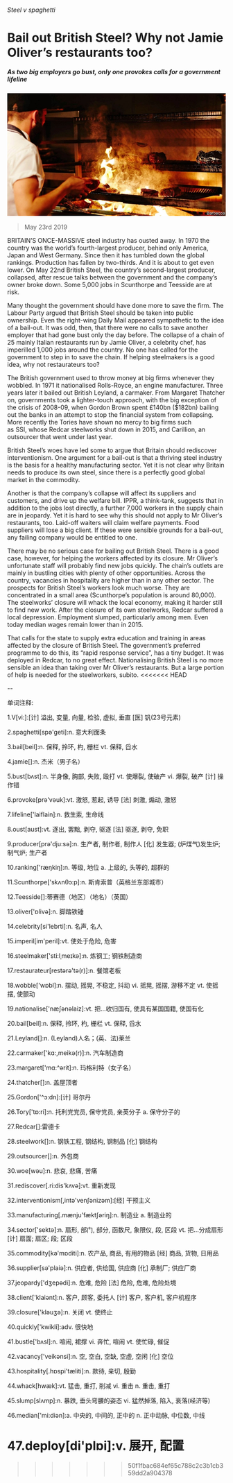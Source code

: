###### Steel v spaghetti

# Bail out British Steel? Why not Jamie Oliver’s restaurants too? 

##### As two big employers go bust, only one provokes calls for a government lifeline 

![image](images/20190525_brp003_0.jpg) 

> May 23rd 2019 

BRITAIN’S ONCE-MASSIVE steel industry has ousted away. In 1970 the country was the world’s fourth-largest producer, behind only America, Japan and West Germany. Since then it has tumbled down the global rankings. Production has fallen by two-thirds. And it is about to get even lower. On May 22nd British Steel, the country’s second-largest producer, collapsed, after rescue talks between the government and the company’s owner broke down. Some 5,000 jobs in Scunthorpe and Teesside are at risk. 

Many thought the government should have done more to save the firm. The Labour Party argued that British Steel should be taken into public ownership. Even the right-wing Daily Mail appeared sympathetic to the idea of a bail-out. It was odd, then, that there were no calls to save another employer that had gone bust only the day before. The collapse of a chain of 25 mainly Italian restaurants run by Jamie Oliver, a celebrity chef, has imperilled 1,000 jobs around the country. No one has called for the government to step in to save the chain. If helping steelmakers is a good idea, why not restaurateurs too? 

The British government used to throw money at big firms whenever they wobbled. In 1971 it nationalised Rolls-Royce, an engine manufacturer. Three years later it bailed out British Leyland, a carmaker. From Margaret Thatcher on, governments took a lighter-touch approach, with the big exception of the crisis of 2008-09, when Gordon Brown spent £140bn ($182bn) bailing out the banks in an attempt to stop the financial system from collapsing. More recently the Tories have shown no mercy to big firms such as SSI, whose Redcar steelworks shut down in 2015, and Carillion, an outsourcer that went under last year. 

British Steel’s woes have led some to argue that Britain should rediscover interventionism. One argument for a bail-out is that a thriving steel industry is the basis for a healthy manufacturing sector. Yet it is not clear why Britain needs to produce its own steel, since there is a perfectly good global market in the commodity. 

Another is that the company’s collapse will affect its suppliers and customers, and drive up the welfare bill. IPPR, a think-tank, suggests that in addition to the jobs lost directly, a further 7,000 workers in the supply chain are in jeopardy. Yet it is hard to see why this should not apply to Mr Oliver’s restaurants, too. Laid-off waiters will claim welfare payments. Food suppliers will lose a big client. If these were sensible grounds for a bail-out, any failing company would be entitled to one. 

There may be no serious case for bailing out British Steel. There is a good case, however, for helping the workers affected by its closure. Mr Oliver’s unfortunate staff will probably find new jobs quickly. The chain’s outlets are mainly in bustling cities with plenty of other opportunities. Across the country, vacancies in hospitality are higher than in any other sector. The prospects for British Steel’s workers look much worse. They are concentrated in a small area (Scunthorpe’s population is around 80,000). The steelworks’ closure will whack the local economy, making it harder still to find new work. After the closure of its own steelworks, Redcar suffered a local depression. Employment slumped, particularly among men. Even today median wages remain lower than in 2015. 

That calls for the state to supply extra education and training in areas affected by the closure of British Steel. The government’s preferred programme to do this, its “rapid response service”, has a tiny budget. It was deployed in Redcar, to no great effect. Nationalising British Steel is no more sensible an idea than taking over Mr Oliver’s restaurants. But a large portion of help is needed for the steelworkers, subito. 
<<<<<<< HEAD

-- 

 单词注释:

1.V[vi:]:[计] 溢出, 变量, 向量, 检验, 虚拟, 垂直 [医] 钒(23号元素) 

2.spaghetti[spә'geti]:n. 意大利面条 

3.bail[beil]:n. 保释, 拎环, 杓, 栅栏 vt. 保释, 舀水 

4.jamie[]:n. 杰米（男子名） 

5.bust[bʌst]:n. 半身像, 胸部, 失败, 殴打 vt. 使爆裂, 使破产 vi. 爆裂, 破产 [计] 操作错 

6.provoke[prә'vәuk]:vt. 激怒, 惹起, 诱导 [法] 刺激, 煽动, 激怒 

7.lifeline['laiflain]:n. 救生索, 生命线 

8.oust[aust]:vt. 逐出, 罢黜, 剥夺, 驱逐 [法] 驱逐, 剥夺, 免职 

9.producer[prә'dju:sә]:n. 生产者, 制作者, 制作人 [化] 发生器; (炉煤气)发生炉; 制气炉; 生产者 

10.ranking['ræŋkiŋ]:n. 等级, 地位 a. 上级的, 头等的, 超群的 

11.Scunthorpe['skʌnθɔ:p]:n. 斯肯索普（英格兰东部城市） 

12.Teesside[]:蒂赛德（地区）（地名）（英国） 

13.oliver['ɒlivә]:n. 脚踏铁锤 

14.celebrity[si'lebrti]:n. 名声, 名人 

15.imperil[im'peril]:vt. 使处于危险, 危害 

16.steelmaker['sti:lˌmeɪkə]:n. 炼钢工; 钢铁制造商 

17.restaurateur[restәrә'tә(r)]:n. 餐馆老板 

18.wobble['wɒbl]:n. 摆动, 摇晃, 不稳定, 抖动 vi. 摇晃, 摇摆, 游移不定 vt. 使摇摆, 使颤动 

19.nationalise['næʃәnәlaiz]:vt. 把...收归国有, 使具有某国国籍, 使国有化 

20.bail[beil]:n. 保释, 拎环, 杓, 栅栏 vt. 保释, 舀水 

21.Leyland[]:n. (Leyland)人名；(英、法)莱兰 

22.carmaker['kɑ:,meikә(r)]:n. 汽车制造商 

23.margaret['mɑ:^әrit]:n. 玛格利特（女子名） 

24.thatcher[]:n. 盖屋顶者 

25.Gordon['^ɔ:dn]:[计] 哥尔丹 

26.Tory['tɒ:ri]:n. 托利党党员, 保守党员, 亲英分子 a. 保守分子的 

27.Redcar[]:雷德卡 

28.steelwork[]:n. 钢铁工程, 钢结构, 钢制品 [化] 钢结构 

29.outsourcer[]:n. 外包商 

30.woe[wәu]:n. 悲哀, 悲痛, 苦痛 

31.rediscover[.ri:dis'kʌvә]:vt. 重新发现 

32.interventionism[,intә'venʃənizəm]:[经] 干预主义 

33.manufacturing[.mænju'fæktʃәriŋ]:n. 制造业 a. 制造业的 

34.sector['sektә]:n. 扇形, 部门, 部分, 函数尺, 象限仪, 段, 区段 vt. 把...分成扇形 [计] 扇面; 扇区; 段; 区段 

35.commodity[kә'mɒditi]:n. 农产品, 商品, 有用的物品 [经] 商品, 货物, 日用品 

36.supplier[sә'plaiә]:n. 供应者, 供给国, 供应商 [化] 承制厂; 供应厂商 

37.jeopardy['dʒepәdi]:n. 危难, 危险 [法] 危险, 危难, 危险处境 

38.client['klaiәnt]:n. 客户, 顾客, 委托人 [计] 客户, 客户机, 客户机程序 

39.closure['klәuʒә]:n. 关闭 vt. 使终止 

40.quickly['kwikli]:adv. 很快地 

41.bustle['bʌsl]:n. 喧闹, 裙撑 vi. 奔忙, 喧闹 vt. 使忙碌, 催促 

42.vacancy['veikәnsi]:n. 空, 空白, 空缺, 空虚, 空闲 [化] 空位 

43.hospitality[.hɒspi'tæliti]:n. 款待, 亲切, 殷勤 

44.whack[hwæk]:vt. 猛击, 重打, 削减 vi. 重击 n. 重击, 重打 

45.slump[slʌmp]:n. 暴跌, 垂头弯腰的姿态 vi. 猛然掉落, 陷入, 衰落(经济等) 

46.median['mi:diәn]:a. 中央的, 中间的, 正中的 n. 正中动脉, 中位数, 中线 

47.deploy[di'plɒi]:v. 展开, 配置 
=======
>>>>>>> 50f1fbac684ef65c788c2c3b1cb359dd2a904378

